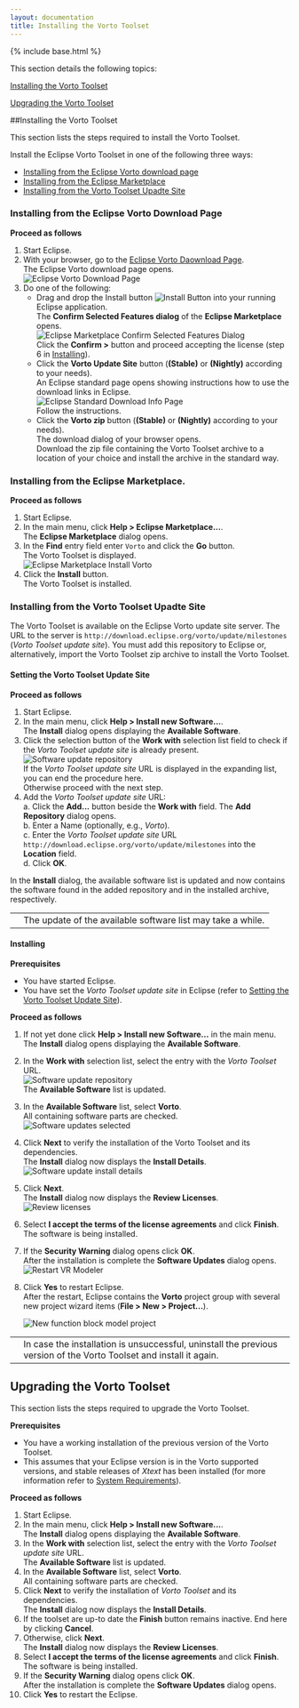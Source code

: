 ```yaml
---
layout: documentation
title: Installing the Vorto Toolset
---
```

{% include base.html %}

This section details the following topics:

[Installing the Vorto Toolset](#installing-the-vorto-toolset)  

[Upgrading the Vorto Toolset](#upgrading-the-vorto-toolset)  

##Installing the Vorto Toolset

This section lists the steps required to install the Vorto Toolset.

Install the Eclipse Vorto Toolset in one of the following three ways:

* [Installing from the Eclipse Vorto download page](#installing-from-the-eclipse-vorto-download-page)  
* [Installing from the Eclipse Marketplace](#installing-from-the-eclipse-marketplace)  
* [Installing from the Vorto Toolset Upadte Site](#installing-from-the-vorto-toolset-upadte-site)  

### Installing from the Eclipse Vorto Download Page

**Proceed as follows**

1. Start Eclipse.
2. With your browser, go to the [Eclipse Vorto Daownload Page](https://eclipse.org/vorto/downloads).  
   The Eclipse Vorto download page opens.  
   ![Eclipse Vorto Download Page]({{base}}/img/documentation/vorto_eclipse_vorto_download_page.png)
2. Do one of the following:  
   * Drag and drop the Install button ![Install Button]({{base}}/img/documentation/vorto_eclipse_vorto_download_install_button.png) into your running Eclipse application.  
     The **Confirm Selected Features dialog** of the **Eclipse Marketplace** opens.  
     ![Eclipse Marketplace Confirm Selected Features Dialog]({{base}}/img/documentation/vorto_eclipse_vorto_download_marketplace_confirm_selected_features_dialog.png)  
     Click the **Confirm >** button and proceed accepting the license (step 6 in [Installing](#installing)).  
   * Click the **Vorto Update Site** button (**(Stable)** or **(Nightly)** according to your needs).  
     An Eclipse standard page opens showing instructions how to use the download links in Eclipse.  
     ![Eclipse Standard Download Info Page]({{base}}/img/documentation/vorto_eclipse_vorto_download_info_page.png)  
     Follow the instructions.  
   * Click the **Vorto zip** button (**(Stable)** or **(Nightly)** according to your needs).  
     The download dialog of your browser opens.  
     Download the zip file containing the Vorto Toolset archive to a location of your choice and install the archive in the standard way.

### Installing from the Eclipse Marketplace.

**Proceed as follows**

1. Start Eclipse.
2. In the main menu, click **Help > Eclipse Marketplace...**.  
   The **Eclipse Marketplace** dialog opens.
2. In the **Find** entry field enter `Vorto` and click the **Go** button.  
   The Vorto Toolset is displayed.  
   ![Eclipse Marketplace Install Vorto]({{base}}/img/documentation/vorto_eclipse_vorto_download_marketplace_install_dialog.png)
3. Click the **Install** button.  
   The Vorto Toolset is installed.

### Installing from the Vorto Toolset Upadte Site

The Vorto Toolset is available on the Eclipse Vorto update site server. The URL to the server is `http://download.eclipse.org/vorto/update/milestones` (*Vorto Toolset update site*). You must add this repository to Eclipse or, alternatively, import the Vorto Toolset zip archive to install the Vorto Toolset.

#### Setting the Vorto Toolset Update Site

**Proceed as follows**

1. Start Eclipse.  
2. In the main menu, click **Help > Install new Software...**.  
   The **Install** dialog opens displaying the **Available Software**.
3. Click the selection button of the **Work with** selection list field to check if the *Vorto Toolset update site* is already present.  
   ![Software update repository]({{base}}/img/documentation/m2m_tc_vrm_software_updates_install_vorto_repository_present.png)  
   If the *Vorto Toolset update site* URL is displayed in the expanding list, you can end the procedure here.  
   Otherwise proceed with the next step.
4. Add the *Vorto Toolset update site* URL:  
   a. Click the **Add...** button beside the **Work with** field. The **Add Repository** dialog opens.  
   b. Enter a Name (optionally, e.g., *Vorto*).  
   c. Enter the *Vorto Toolset update site* URL `http://download.eclipse.org/vorto/update/milestones` into the **Location** field.  
   d. Click **OK**.

In the **Install** dialog, the available software list is updated and now contains the software found in the added repository and in the installed archive, respectively.

<table class="table table-bordered">
	<tbody>
		<tr>
			<td><i class="fa fa-info-circle info-note"></i></td>
    <td>The update of the available software list may take a while.</td>
    </tr>
	</tbody>
</table>

#### Installing

**Prerequisites**  

- You have started Eclipse.  
- You have set the *Vorto Toolset update site* in Eclipse (refer to [Setting the Vorto Toolset Update Site](#setting-the-vorto-toolset-update-site)).

**Proceed as follows**  

1. If not yet done click **Help > Install new Software...** in the main menu.  
   The **Install** dialog opens displaying the **Available Software**.  
2. In the **Work with** selection list, select the entry with the *Vorto Toolset* URL.  
   ![Software update repository]({{base}}/img/documentation/m2m_tc_vrm_software_updates_install_vorto_repository_present.png)  
   The **Available Software** list is updated.  
3. In the **Available Software** list, select **Vorto**.  
   All containing software parts are checked.  
   ![Software updates selected]({{base}}/img/documentation/m2m_tc_vrm_software_updates_selected_m2m_plugin_1.png)  
4. Click **Next** to verify the installation of the Vorto Toolset and its dependencies.  
   The **Install** dialog now displays the **Install Details**.  
   ![Software update install details]({{base}}/img/documentation/m2m_tc_vrm_software_updates_install_m2m_details_1.png)  
5. Click **Next**.  
   The **Install** dialog now displays the **Review Licenses**.  
   ![Review licenses]({{base}}/img/documentation/m2m_tc_vrm_software_updates_m2m_review_license_1.png)  
6. Select **I accept the terms of the license agreements** and click **Finish**.  
   The software is being installed.  
7. If the **Security Warning** dialog opens click **OK**.  
   After the installation is complete the **Software Updates** dialog opens.  
   ![Restart VR Modeler]({{base}}/img/documentation/m2m_tc_vrm_software_updates_restart.png)  
8. Click **Yes** to restart Eclipse.  
   After the restart, Eclipse contains the **Vorto** project group with several new project wizard items (**File > New > Project...**).

   ![New function block model project]({{base}}/img/documentation/m2m_tc_new_vorto_function_block_model_wizard.png)  

<table class="table table-bordered">
   	<tbody>
   		<tr>
   			<td><i class="fa fa-info-circle info-note"></i></td>
         <td>In case the installation is unsuccessful, uninstall the previous version of the Vorto Toolset and install it again.</td>
    </tr>
  </tbody>
  </table>

## Upgrading the Vorto Toolset

This section lists the steps required to upgrade the Vorto Toolset.

**Prerequisites**  

- You have a working installation of the previous version of the Vorto Toolset.  
- This assumes that your Eclipse version is in the Vorto supported versions, and stable releases of *Xtext* has been installed (for more information refer to [System Requirements]({{base}}/documentation/overview/introduction.html#system-requirements)).

**Proceed as follows**  

1. Start Eclipse.
2. In the main menu, click **Help > Install new Software...**.  
   The **Install** dialog opens displaying the **Available Software**.  
2. In the **Work with** selection list, select the entry with the *Vorto Toolset update site* URL.  
   The **Available Software** list is updated.  
3. In the **Available Software** list, select **Vorto**.  
   All containing software parts are checked.
4. Click **Next** to verify the installation of *Vorto Toolset* and its dependencies.  
   The **Install** dialog now displays the **Install Details**.  
5. If the toolset are up-to date the **Finish** button remains inactive. End here by clicking **Cancel**.
5. Otherwise, click **Next**.  
   The **Install** dialog now displays the **Review Licenses**.
6. Select **I accept the terms of the license agreements** and click **Finish**.  
   The software is being installed.  
7. If the **Security Warning** dialog opens click **OK**.  
   After the installation is complete the **Software Updates** dialog opens.  
8. Click **Yes** to restart the Eclipse.  
